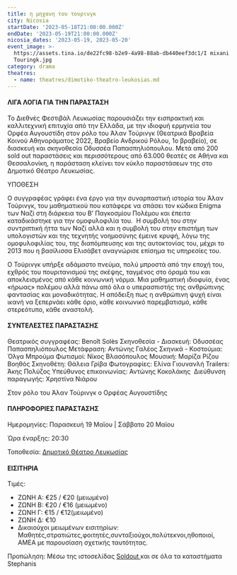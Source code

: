 ```yaml
---
title: η μηχανη του τουρινγκ
city: Nicosia
startDate: '2023-05-18T21:00:00.000Z'
endDate: '2023-05-19T21:00:00.000Z'
nicosia_dates: '2023-05-19, 2023-05-20'
event_image: >-
  https://assets.tina.io/de22fc98-b2e9-4a98-88ab-db440eef3dc1/I mixani tou
  Touringk.jpg
category: drama
theatres:
  - name: theatres/dimotiko-theatro-leukosias.md
---
```


#### ΛΙΓΑ ΛΟΓΙΑ ΓΙΑ ΤΗΝ ΠΑΡΑΣΤΑΣΗ

Το Διεθνές Φεστιβάλ Λευκωσίας παρουσιάζει την εισπρακτική και καλλιτεχνική επιτυχία από την Ελλάδα, με την ιδιοφυή ερμηνεία του Ορφέα Αυγουστίδη στον ρόλο του Άλαν Τούρινγκ (Θεατρικά Βραβεία Κοινού Αθηνοράματος 2022, Βραβείο Ανδρικού Ρόλου, 1ο βραβείο), σε διασκευή και σκηνοθεσία Οδυσσέα Παπασπηλιόπουλου. Μετά από 200 sold out παραστάσεις και περισσότερους από 63.000 θεατές σε Αθήνα και Θεσσαλονίκη, η παράσταση κλείνει τον κύκλο παραστάσεων της στο Δημοτικό Θέατρο Λευκωσίας.

ΥΠΟΘΕΣΗ

Ο συγγραφέας γράφει ένα έργο για την συναρπαστική ιστορία του Άλαν Τούρινγκ, του μαθηματικού που κατάφερε να σπάσει τον κώδικα Enigma των Ναζί στη διάρκεια του Β’ Παγκοσμίου Πολέμου και έπειτα καταδικάστηκε για την ομοφυλοφιλία του.  Η συμβολή του στην συντριπτική ήττα των Ναζί αλλά και η συμβολή του στην επιστήμη των υπολογιστών και της τεχνητής νοημοσύνης έμεινε κρυφή, λόγω της ομοφυλοφιλίας του, της διαπόμπευσης και της αυτοκτονίας του, μέχρι το 2013 που η βασίλισσα Ελισάβετ αναγνώρισε επίσημα τις υπηρεσίες του. 

O Τούρινγκ υπήρξε αδάμαστο πνεύμα, πολύ μπροστά από την εποχή του, εχθρός του πουριτανισμού της σκέψης, ταγμένος στο όραμά του και αποκλεισμένος από κάθε κοινωνική νόρμα. Μια μαθηματική ιδιοφυία, ένας «ήρωας» πολέμου αλλά πάνω από όλα ο υπερασπιστής της ανθρώπινης φαντασίας και μοναδικότητας. Η απόδειξη πως η ανθρώπινη ψυχή είναι ικανή να ξεπερνάει κάθε όριο, κάθε κοινωνικό παρεμβατισμό, κάθε στερεότυπο, κάθε αναστολή.

#### ΣΥΝΤΕΛΕΣΤΕΣ ΠΑΡΑΣΤΑΣΗΣ

Θεατρικός συγγραφέας: Benoît Solès
Σκηνοθεσία - Διασκευή: Οδυσσέας Παπασπηλιόπουλος
Μετάφραση: Αντώνης Γαλέος
Σκηνικά - Κοστούμια: Όλγα Μπρούμα
Φωτισμοί: Νίκος Βλασόπουλος
Μουσική: Μαρίζα Ρίζου
Βοηθός Σκηνοθέτη: Θάλεια Γρίβα
Φωτογραφίες: Ελίνα Γιουνανλή
Trailers: Άκης Πολύζος
Υπεύθυνος επικοινωνίας: Αντώνης Κοκολάκης 
Διεύθυνση παραγωγής: Χρηστίνα Νιάρου

Στον ρόλο του Άλαν Τούρινγκ ο Ορφέας Αυγουστίδης

#### ΠΛΗΡΟΦΟΡΙΕΣ ΠΑΡΑΣΤΑΣΗΣ

Ημερομηνίες: Παρασκευή 19 Μαϊου | Σάββατο 20 Μαϊου

Ώρα έναρξης: 20:30

Τοποθεσία: [Δημοτικό Θέατρο Λευκωσίας](?#map)

#### ΕΙΣΙΤΗΡΙΑ

Τιμές: 

* ΖΩΝΗ A: €25 / €20 (μειωμένο)
* ΖΩΝΗ B: €20 / €16 (μειωμένο)
* ΖΩΝΗ Γ: €15 / €12(μειωμένο)
* ΖΩΝΗ Δ: €10
* Δικαιούχοι μειωμένων εισιτηρίων: Μαθητές,στρατιώτες,φοιτητές,συνταξιούχοι,πολύτεκνοι,ηθοποιοί, AMEA με παρουσίαση σχετικής ταυτότητας.

Προπώληση: Μέσω της ιστοσελίδας [Soldout ](https://www.soldoutticketbox.com/the-turing-machine-nicosia-may-2023/?lang=el)και σε όλα τα καταστήματα Stephanis












